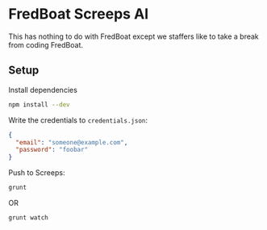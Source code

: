 # FredBoat Screeps AI
This has nothing to do with FredBoat except we staffers like to take a break from coding FredBoat.

## Setup
Install dependencies
```sh
npm install --dev
```

Write the credentials to `credentials.json`:
```json
{
  "email": "someone@example.com",
  "password": "foobar"
}
```

Push to Screeps:
```sh
grunt
```

OR

```sh
grunt watch
```